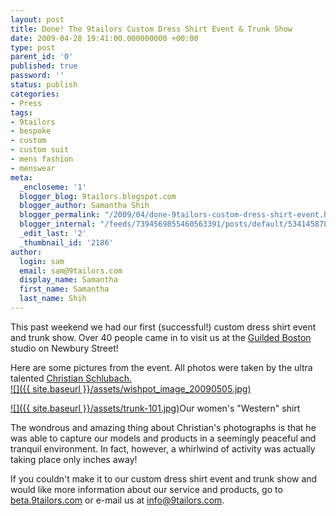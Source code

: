 ```yaml
---
layout: post
title: Done! The 9tailors Custom Dress Shirt Event & Trunk Show
date: 2009-04-28 19:41:00.000000000 +00:00
type: post
parent_id: '0'
published: true
password: ''
status: publish
categories:
- Press
tags:
- 9tailors
- bespoke
- custom
- custom suit
- mens fashion
- menswear
meta:
  _encloseme: '1'
  blogger_blog: 9tailors.blogspot.com
  blogger_author: Samantha Shih
  blogger_permalink: "/2009/04/done-9tailors-custom-dress-shirt-event.html"
  blogger_internal: "/feeds/7394569855460563391/posts/default/5341458781639507194"
  _edit_last: '2'
  _thumbnail_id: '2186'
author:
  login: sam
  email: sam@9tailors.com
  display_name: Samantha
  first_name: Samantha
  last_name: Shih
---
```

This past weekend we had our first (successful!) custom dress shirt event and trunk show. Over 40 people came in to visit us at the [Guilded Boston](http://www.guildedboston.com/) studio on Newbury Street!

Here are some pictures from the event. All photos were taken by the ultra talented [Christian Schlubach.](http://christianschlubach.com/)  
[![]({{ site.baseurl }}/assets/wishpot_image_20090505.jpg)](http://3.bp.blogspot.com/_RlJ3L7W6dBw/SgCGxbVfVBI/AAAAAAAAHeg/7xB75nq51kA/s1600-h/wishpot_image_20090505.jpg)[  
](http://4.bp.blogspot.com/_RlJ3L7W6dBw/SfdeLeV55_I/AAAAAAAAHcc/ZdHg-5VwW8g/s1600-h/trunk-100.jpg)

[![]({{ site.baseurl }}/assets/trunk-101.jpg)](http://1.bp.blogspot.com/_RlJ3L7W6dBw/SfdghPQfXnI/AAAAAAAAHc8/Z-9QqNksUWw/s1600-h/trunk-101.jpg)Our women's "Western" shirt

The wondrous and amazing thing about Christian's photographs is that he was able to capture our models and products in a seemingly peaceful and tranquil environment. In fact, however, a whirlwind of activity was actually taking place only inches away!

If you couldn't make it to our custom dress shirt event and trunk show and would like more information about our service and products, go to [beta.9tailors.com](http://www.blogger.com/beta.9tailors.com) or e-mail us at info@9tailors.com.